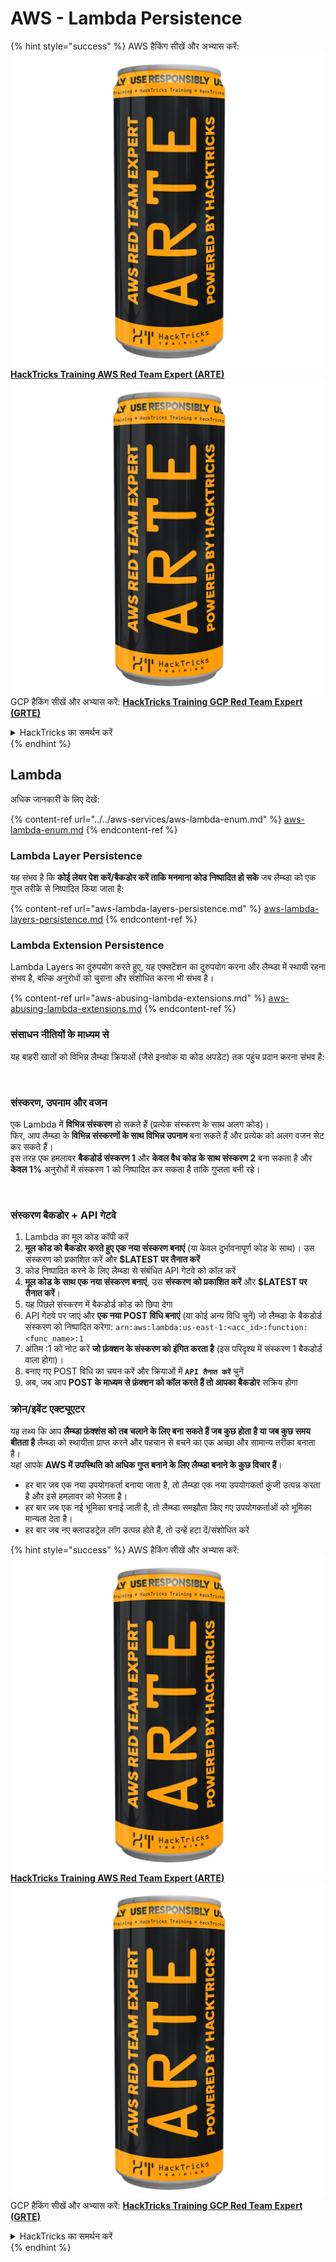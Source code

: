 # AWS - Lambda Persistence

{% hint style="success" %}
AWS हैकिंग सीखें और अभ्यास करें:<img src="../../../../.gitbook/assets/image (1) (1) (1).png" alt="" data-size="line">[**HackTricks Training AWS Red Team Expert (ARTE)**](https://training.hacktricks.xyz/courses/arte)<img src="../../../../.gitbook/assets/image (1) (1) (1).png" alt="" data-size="line">\
GCP हैकिंग सीखें और अभ्यास करें: <img src="../../../../.gitbook/assets/image (2).png" alt="" data-size="line">[**HackTricks Training GCP Red Team Expert (GRTE)**<img src="../../../../.gitbook/assets/image (2).png" alt="" data-size="line">](https://training.hacktricks.xyz/courses/grte)

<details>

<summary>HackTricks का समर्थन करें</summary>

* [**सदस्यता योजनाएँ**](https://github.com/sponsors/carlospolop) देखें!
* **हमारे साथ जुड़ें** 💬 [**Discord समूह**](https://discord.gg/hRep4RUj7f) या [**telegram समूह**](https://t.me/peass) या **हमारा अनुसरण करें** **Twitter** 🐦 [**@hacktricks\_live**](https://twitter.com/hacktricks_live)**.**
* **हैकिंग ट्रिक्स साझा करें और** [**HackTricks**](https://github.com/carlospolop/hacktricks) और [**HackTricks Cloud**](https://github.com/carlospolop/hacktricks-cloud) github repos में PRs सबमिट करें।

</details>
{% endhint %}

## Lambda

अधिक जानकारी के लिए देखें:

{% content-ref url="../../aws-services/aws-lambda-enum.md" %}
[aws-lambda-enum.md](../../aws-services/aws-lambda-enum.md)
{% endcontent-ref %}

### Lambda Layer Persistence

यह संभव है कि **कोई लेयर पेश करें/बैकडोर करें ताकि मनमाना कोड निष्पादित हो सके** जब लैम्ब्डा को एक गुप्त तरीके से निष्पादित किया जाता है:

{% content-ref url="aws-lambda-layers-persistence.md" %}
[aws-lambda-layers-persistence.md](aws-lambda-layers-persistence.md)
{% endcontent-ref %}

### Lambda Extension Persistence

Lambda Layers का दुरुपयोग करते हुए, यह एक्सटेंशन का दुरुपयोग करना और लैम्ब्डा में स्थायी रहना संभव है, बल्कि अनुरोधों को चुराना और संशोधित करना भी संभव है।

{% content-ref url="aws-abusing-lambda-extensions.md" %}
[aws-abusing-lambda-extensions.md](aws-abusing-lambda-extensions.md)
{% endcontent-ref %}

### संसाधन नीतियों के माध्यम से

यह बाहरी खातों को विभिन्न लैम्ब्डा क्रियाओं (जैसे इनवोक या कोड अपडेट) तक पहुंच प्रदान करना संभव है:

<figure><img src="../../../../.gitbook/assets/image (255).png" alt=""><figcaption></figcaption></figure>

### संस्करण, उपनाम और वजन

एक Lambda में **विभिन्न संस्करण** हो सकते हैं (प्रत्येक संस्करण के साथ अलग कोड)।\
फिर, आप लैम्ब्डा के **विभिन्न संस्करणों के साथ विभिन्न उपनाम** बना सकते हैं और प्रत्येक को अलग वजन सेट कर सकते हैं।\
इस तरह एक हमलावर **बैकडोर्ड संस्करण 1** और **केवल वैध कोड के साथ संस्करण 2** बना सकता है और **केवल 1%** अनुरोधों में संस्करण 1 को निष्पादित कर सकता है ताकि गुप्तता बनी रहे।

<figure><img src="../../../../.gitbook/assets/image (120).png" alt=""><figcaption></figcaption></figure>

### संस्करण बैकडोर + API गेटवे

1. Lambda का मूल कोड कॉपी करें
2. **मूल कोड को बैकडोर करते हुए एक नया संस्करण बनाएं** (या केवल दुर्भावनापूर्ण कोड के साथ)। उस संस्करण को प्रकाशित करें और **$LATEST पर तैनात करें**
1. कोड निष्पादित करने के लिए लैम्ब्डा से संबंधित API गेटवे को कॉल करें
3. **मूल कोड के साथ एक नया संस्करण बनाएं**, उस **संस्करण को प्रकाशित करें** और **$LATEST पर तैनात करें**।
1. यह पिछले संस्करण में बैकडोर्ड कोड को छिपा देगा
4. API गेटवे पर जाएं और **एक नया POST विधि बनाएं** (या कोई अन्य विधि चुनें) जो लैम्ब्डा के बैकडोर्ड संस्करण को निष्पादित करेगा: `arn:aws:lambda:us-east-1:<acc_id>:function:<func_name>:1`
1. अंतिम :1 को नोट करें **जो फ़ंक्शन के संस्करण को इंगित करता है** (इस परिदृश्य में संस्करण 1 बैकडोर्ड वाला होगा)।
5. बनाए गए POST विधि का चयन करें और क्रियाओं में **`API तैनात करें`** चुनें
6. अब, जब आप **POST के माध्यम से फ़ंक्शन को कॉल करते हैं तो आपका बैकडोर** सक्रिय होगा

### क्रोन/इवेंट एक्ट्यूएटर

यह तथ्य कि आप **लैम्ब्डा फ़ंक्शंस को तब चलाने के लिए बना सकते हैं जब कुछ होता है या जब कुछ समय बीतता है** लैम्ब्डा को स्थायीता प्राप्त करने और पहचान से बचने का एक अच्छा और सामान्य तरीका बनाता है।\
यहां आपके **AWS में उपस्थिति को अधिक गुप्त बनाने के लिए लैम्ब्डा बनाने के कुछ विचार हैं**।

* हर बार जब एक नया उपयोगकर्ता बनाया जाता है, तो लैम्ब्डा एक नया उपयोगकर्ता कुंजी उत्पन्न करता है और इसे हमलावर को भेजता है।
* हर बार जब एक नई भूमिका बनाई जाती है, तो लैम्ब्डा समझौता किए गए उपयोगकर्ताओं को भूमिका मान्यता देता है।
* हर बार जब नए क्लाउडट्रेल लॉग उत्पन्न होते हैं, तो उन्हें हटा दें/संशोधित करें

{% hint style="success" %}
AWS हैकिंग सीखें और अभ्यास करें:<img src="../../../../.gitbook/assets/image (1) (1) (1).png" alt="" data-size="line">[**HackTricks Training AWS Red Team Expert (ARTE)**](https://training.hacktricks.xyz/courses/arte)<img src="../../../../.gitbook/assets/image (1) (1) (1).png" alt="" data-size="line">\
GCP हैकिंग सीखें और अभ्यास करें: <img src="../../../../.gitbook/assets/image (2).png" alt="" data-size="line">[**HackTricks Training GCP Red Team Expert (GRTE)**<img src="../../../../.gitbook/assets/image (2).png" alt="" data-size="line">](https://training.hacktricks.xyz/courses/grte)

<details>

<summary>HackTricks का समर्थन करें</summary>

* [**सदस्यता योजनाएँ**](https://github.com/sponsors/carlospolop) देखें!
* **हमारे साथ जुड़ें** 💬 [**Discord समूह**](https://discord.gg/hRep4RUj7f) या [**telegram समूह**](https://t.me/peass) या **हमारा अनुसरण करें** **Twitter** 🐦 [**@hacktricks\_live**](https://twitter.com/hacktricks_live)**.**
* **हैकिंग ट्रिक्स साझा करें और** [**HackTricks**](https://github.com/carlospolop/hacktricks) और [**HackTricks Cloud**](https://github.com/carlospolop/hacktricks-cloud) github repos में PRs सबमिट करें।

</details>
{% endhint %}
